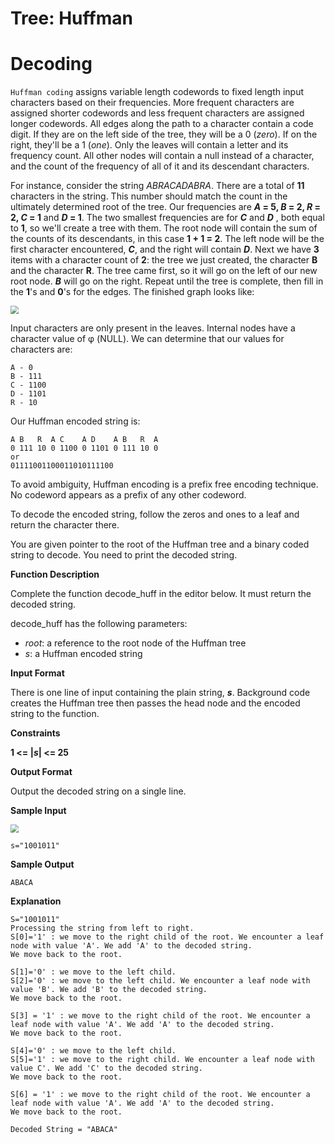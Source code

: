# Tree: Huffman
# Decoding

```Huffman coding``` assigns variable length codewords to fixed length input characters based on their frequencies. More frequent characters are assigned shorter codewords and less frequent characters are assigned longer codewords. All edges along the path to a character contain a code digit. If they are on the left side of the tree, they will be a 0 (*zero*). If on the right, they'll be a 1 (*one*). Only the leaves will contain a letter and its frequency count. All other nodes will contain a null instead of a character, and the count of the frequency of all of it and its descendant characters.

For instance, consider the string *ABRACADABRA*. There are a total of **11** characters in the string. This number should match the count in the ultimately determined root of the tree. Our frequencies are ***A* = 5, *B* = 2, *R* = 2, *C* = 1** and ***D* = 1**. The two smallest frequencies are for ***C*** and ***D*** , both equal to **1**, so we'll create a tree with them. The root node will contain the sum of the counts of its descendants, in this case **1 + 1 = 2**. The left node will be the first character encountered, ***C***, and the right will contain ***D***. Next we have **3** items with a character count of **2**: the tree we just created, the character **B** and the character **R**. The tree came first, so it will go on the left of our new root node. ***B*** will go on the right. Repeat until the tree is complete, then fill in the **1**'s and **0**'s for the edges. The finished graph looks like:

<img src="images\image1.PNG" style="zoom:80%;" />

Input characters are only present in the leaves. Internal nodes have a character value of φ (NULL). We can determine that our values for characters are:

```
A - 0
B - 111
C - 1100
D - 1101
R - 10
```
Our Huffman encoded string is:

```
A B   R  A C    A D    A B   R  A
0 111 10 0 1100 0 1101 0 111 10 0
or
01111001100011010111100
```
To avoid ambiguity, Huffman encoding is a prefix free encoding technique. No codeword appears as a prefix of any other codeword.

To decode the encoded string, follow the zeros and ones to a leaf and return the character there.

You are given pointer to the root of the Huffman tree and a binary coded string to decode. You need to print the decoded string.


**Function Description**

Complete the function decode_huff in the editor below. It must return the decoded string.

decode_huff has the following parameters:

- *root*: a reference to the root node of the Huffman tree
- *s*: a Huffman encoded string

**Input Format**

There is one line of input containing the plain string, ***s***. Background code creates the Huffman tree then passes the head node and the encoded string to the function.

**Constraints**

**1 <= |*s*| <= 25**

**Output Format**

Output the decoded string on a single line.

**Sample Input**

<img src="images\image2.PNG" style="zoom:80%;" />

```
s="1001011"
```
**Sample Output**

```
ABACA
```
**Explanation**

```
S="1001011"
Processing the string from left to right.
S[0]='1' : we move to the right child of the root. We encounter a leaf node with value 'A'. We add 'A' to the decoded string.
We move back to the root.

S[1]='0' : we move to the left child.
S[2]='0' : we move to the left child. We encounter a leaf node with value 'B'. We add 'B' to the decoded string.
We move back to the root.

S[3] = '1' : we move to the right child of the root. We encounter a leaf node with value 'A'. We add 'A' to the decoded string.
We move back to the root.

S[4]='0' : we move to the left child.
S[5]='1' : we move to the right child. We encounter a leaf node with value C'. We add 'C' to the decoded string.
We move back to the root.

S[6] = '1' : we move to the right child of the root. We encounter a leaf node with value 'A'. We add 'A' to the decoded string.
We move back to the root.

Decoded String = "ABACA"
```

